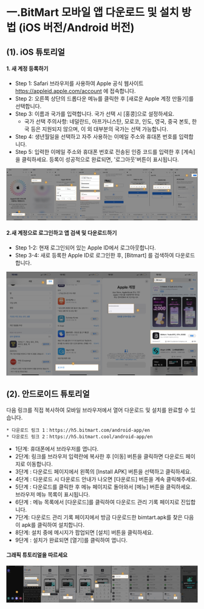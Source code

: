 
# 一.BitMart 모바일 앱 다운로드 및 설치 방법 (iOS 버전/Android 버전)
## (1). iOS 튜토리얼

#### 1. 새 계정 등록하기

* Step 1: Safari 브라우저를 사용하여 Apple 공식 웹사이트 https://appleid.apple.com/account 에 접속합니다.
* Step 2: 오른쪽 상단의 드롭다운 메뉴를 클릭한 후 [새로운 Apple 계정 만들기]를 선택합니다.
* Step 3: 이름과 국가를 입력합니다. 국가 선택 시 [홍콩]으로 설정하세요.
  * 국가 선택 주의사항: 네덜란드, 아프가니스탄, 모로코, 인도, 영국, 중국 본토, 한국 등은 지원되지 않으며, 이 외 대부분의 국가는 선택 가능합니다.
* Step 4: 생년월일을 선택하고 자주 사용하는 이메일 주소와 휴대폰 번호를 입력합니다.
* Step 5: 입력한 이메일 주소와 휴대폰 번호로 전송된 인증 코드를 입력한 후 [계속]을 클릭하세요. 등록이 성공적으로 완료되면, '로그아웃'버튼이 표시됩니다.

![](./images/kr_ios_download_register.jpg)

#### 2.새 계정으로 로그인하고 앱 검색 및 다운로드하기
* Step 1-2: 현재 로그인되어 있는 Apple ID에서 로그아웃합니다.
* Step 3-4: 새로 등록한 Apple ID로 로그인한 후, [Bitmart] 를 검색하여 다운로드합니다.

![](./images/kr_ios_download_search.jpg)


## (2). 안드로이드 튜토리얼
다음 링크를 직접 복사하여 모바일 브라우저에서 열어 다운로드 및 설치를 완료할 수 있습니다.

    * 다운로드 링크 1：https://h5.bitmart.com/android-app/en
    * 다운로드 링크 2：https://h5.bitmart.cool/android-app/en

* 1단계: 휴대폰에서 브라우저를 엽니다.
* 2단계: 링크를 브라우저 입력란에 복사한 후 [이동] 버튼을 클릭하면 다운로드 페이지로 이동합니다.
* 3단계 : 다운로드 페이지에서 왼쪽의 [Install APK] 버튼을 선택하고 클릭하세요.
* 4단계 : 다운로드 시 다운로드 안내가 나오면 [다운로드] 버튼을 계속 클릭해주세요.
* 5단계 : 다운로드를 클릭한 후 메뉴 페이지로 돌아와서 [메뉴] 버튼을 클릭하세요. 브라우저 메뉴 목록이 표시됩니다.
* 6단계 : 메뉴 목록에서 [다운로드]를 클릭하여 다운로드 관리 기록 페이지로 진입합니다.
* 7단계: 다운로드 관리 기록 페이지에서 방금 다운로드한 bimtart.apk를 찾은 다음 이 apk를 클릭하여 설치합니다.
* 8단계: 설치 중에 메시지가 팝업되면 [설치] 버튼을 클릭하세요.
* 9단계 : 설치가 완료되면 [열기]를 클릭하여 엽니다.

#### 그래픽 튜토리얼을 따르세요
![](./images/kr_android_sum_download.jpg)



